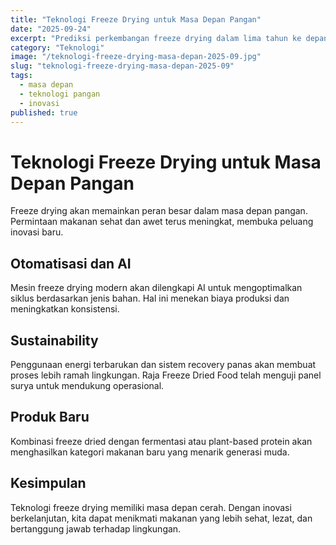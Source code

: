 ```yaml
---
title: "Teknologi Freeze Drying untuk Masa Depan Pangan"
date: "2025-09-24"
excerpt: "Prediksi perkembangan freeze drying dalam lima tahun ke depan: otomatisasi, sustainability, dan peluang produk baru."
category: "Teknologi"
image: "/teknologi-freeze-drying-masa-depan-2025-09.jpg"
slug: "teknologi-freeze-drying-masa-depan-2025-09"
tags:
  - masa depan
  - teknologi pangan
  - inovasi
published: true
---
```


# Teknologi Freeze Drying untuk Masa Depan Pangan

Freeze drying akan memainkan peran besar dalam masa depan pangan. Permintaan makanan sehat dan awet terus meningkat, membuka peluang inovasi baru.

## Otomatisasi dan AI

Mesin freeze drying modern akan dilengkapi AI untuk mengoptimalkan siklus berdasarkan jenis bahan. Hal ini menekan biaya produksi dan meningkatkan konsistensi.

## Sustainability

Penggunaan energi terbarukan dan sistem recovery panas akan membuat proses lebih ramah lingkungan. Raja Freeze Dried Food telah menguji panel surya untuk mendukung operasional.

## Produk Baru

Kombinasi freeze dried dengan fermentasi atau plant-based protein akan menghasilkan kategori makanan baru yang menarik generasi muda.

## Kesimpulan

Teknologi freeze drying memiliki masa depan cerah. Dengan inovasi berkelanjutan, kita dapat menikmati makanan yang lebih sehat, lezat, dan bertanggung jawab terhadap lingkungan.
